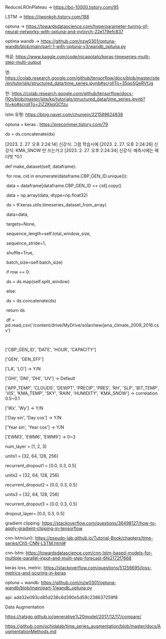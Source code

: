 ReduceLROnPlateau -> https://bo-10000.tistory.com/95

LSTM -> https://jiwonkoh.tistory.com/188

optuna -> https://towardsdatascience.com/hyperparameter-tuning-of-neural-networks-with-optuna-and-pytorch-22e179efc837

optima wandb -> https://github.com/nzw0301/optuna-wandb/blob/main/part-1-with-optuna-v3/wandb_optuna.py

캐글: https://www.kaggle.com/code/nicapotato/keras-timeseries-multi-step-multi-output

영: https://colab.research.google.com/github/tensorflow/docs/blob/master/site/en/tutorials/structured_data/time_series.ipynb#scrollTo=35qoSQeRVfJg

한: https://colab.research.google.com/github/tensorflow/docs-l10n/blob/master/site/ko/tutorials/structured_data/time_series.ipynb?hl=ko#scrollTo=2jZ2KkqGCfzu

lstm 유형: https://blog.naver.com/chunjein/221589624838

optuna + keras : https://precommer.tistory.com/79

ds = ds.concatenate(ds)

[2023. 2. 27. 오후 2:24:14] 신강식: 그럼 학습시에
[2023. 2. 27. 오후 2:24:26] 신강식: KMA_SNOW 만 쓰는거고
[2023. 2. 27. 오후 2:24:34] 신강식: 예측시에는 웨더빗 *0.1



def make_dataset(self, dataframe):

​    for row, cid in enumerate(dataframe.CBP_GEN_ID.unique()):

​      data = dataframe[dataframe.CBP_GEN_ID == cid].copy()

​      data = np.array(data, dtype=np.float32)

​      ds = tf.keras.utils.timeseries_dataset_from_array(

​          data=data,

​          targets=None,

​          sequence_length=self.total_window_size,

​          sequence_stride=1,

​          shuffle=True,

​          batch_size=self.batch_size)

​      if row == 0:

​        ds = ds.map(self.split_window)

​      else:

​        ds = ds.concatenate(ds)

​    return ds



​      df = pd.read_csv('/content/drive/MyDrive/solar/new/jena_climate_2009_2016.csv')

​    



['CBP_GEN_ID', 'DATE', 'HOUR', 'CAPACITY']

['GEN', 'GEN_EFF']

['LA', 'LO'] -> Y/N

['GHI', 'DNI', 'DHI', 'UV'] -> Default

['APP_TEMP', 'CLOUDS', 'DEWPT', 'PRECIP', 'PRES', 'RH', 'SLP', 'BIT_TEMP', 'VIS', 'KMA_TEMP', 'SKY', 'RAIN', 'HUMIDITY', 'KMA_SNOW'] -> correlation 0.5~0.1

['Wx', 'Wy'] -> Y/N

['Day sin', 'Day cos'] -> Y/N

['Year sin', 'Year cos'] -> Y/N

['EWM3', 'EWM6', 'EWM9'] -> 0~3



num_layer = [1, 2, 3]

units1 = [32, 64, 128, 256]

recurrent_dropout1 = [0.0, 0.3, 0.5]

units2 = [32, 64, 128, 256]

recurrent_dropout2 = [0.0, 0.3, 0.5]

units3 = [32, 64, 128, 256]

recurrent_dropout3 = [0.0, 0.3, 0.5]

dropout_layer= [0.0, 0.3, 0.5]







gradient clipping: https://stackoverflow.com/questions/36498127/how-to-apply-gradient-clipping-in-tensorflow

cnn-lstm(uni): https://pseudo-lab.github.io/Tutorial-Book/chapters/time-series/Ch5-CNN-LSTM.html#

cnn-lstm: https://towardsdatascience.com/cnn-lstm-based-models-for-multiple-parallel-input-and-multi-step-forecast-6fe2172f7668

keras loss, metric: https://stackoverflow.com/questions/51256695/loss-metrics-and-scoring-in-keras

optuna + wandb: https://github.com/nzw0301/optuna-wandb/blob/main/part-1/wandb_optuna.py

api: add32e093cd85d238c6d390e5d59c238637259f8



Data Augmentation

https://ratsgo.github.io/generative%20model/2017/12/17/compare/

https://github.com/uchidalab/time_series_augmentation/blob/master/docs/AugmentationMethods.md
